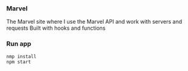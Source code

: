 ### Marvel
The Marvel site where I use the Marvel API and work with servers and requests
Built with hooks and functions
### Run app

```
nmp install
npm start
```